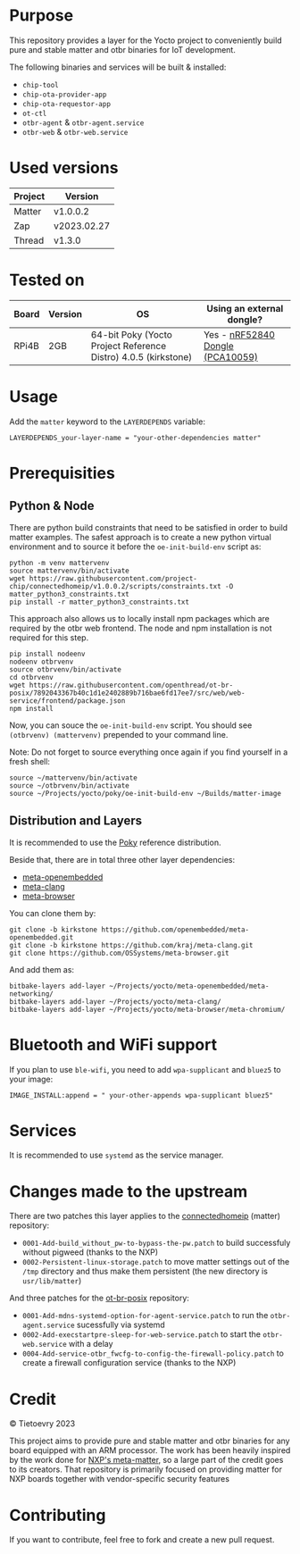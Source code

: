 <!--- © Tietoevry 2023 -->
# Purpose

This repository provides a layer for the Yocto project to conveniently build pure and stable matter and otbr binaries for IoT development.


The following binaries and services will be built & installed:
 - `chip-tool`
 - `chip-ota-provider-app`
 - `chip-ota-requestor-app`
 - `ot-ctl`
 - `otbr-agent` & `otbr-agent.service`
 - `otbr-web` & `otbr-web.service`


# Used versions

| Project | Version     |
| ------- | ----------- |
| Matter  | v1.0.0.2    |
| Zap     | v2023.02.27 |
| Thread  | v1.3.0      |


# Tested on

| Board | Version | OS                                                             | Using an external dongle?        |
| ----- | ------- | -------------------------------------------------------------- | -------------------------------- |
| RPi4B | 2GB     | 64-bit Poky (Yocto Project Reference Distro) 4.0.5 (kirkstone) | Yes - [nRF52840 Dongle (PCA10059)](https://www.nordicsemi.com/Products/Development-hardware/nrf52840-dongle) |


# Usage

Add the `matter` keyword to the `LAYERDEPENDS` variable:

```
LAYERDEPENDS_your-layer-name = "your-other-dependencies matter"
```


# Prerequisities

## Python & Node

There are python build constraints that need to be satisfied in order to build matter examples. The safest approach is to create a new python virtual environment and to source it before the `oe-init-build-env` script as:

```
python -m venv mattervenv
source mattervenv/bin/activate
wget https://raw.githubusercontent.com/project-chip/connectedhomeip/v1.0.0.2/scripts/constraints.txt -O matter_python3_constraints.txt
pip install -r matter_python3_constraints.txt
```

This approach also allows us to locally install npm packages which are required by the otbr web frontend. The node and npm installation is not required for this step.

```
pip install nodeenv
nodeenv otbrvenv
source otbrvenv/bin/activate
cd otbrvenv
wget https://raw.githubusercontent.com/openthread/ot-br-posix/7892043367b40c1d1e2402889b716bae6fd17ee7/src/web/web-service/frontend/package.json
npm install
```

Now, you can souce the `oe-init-build-env` script. You should see `(otbrvenv) (mattervenv)` prepended to your command line.


Note: Do not forget to source everything once again if you find yourself in a fresh shell:

```
source ~/mattervenv/bin/activate
source ~/otbrvenv/bin/activate
source ~/Projects/yocto/poky/oe-init-build-env ~/Builds/matter-image
```


## Distribution and Layers

It is recommended to use the [Poky](https://www.yoctoproject.org/software-item/poky/) reference distribution.

Beside that, there are in total three other layer dependencies:
 - [meta-openembedded](https://github.com/openembedded/meta-openembedded.git)
 - [meta-clang](https://github.com/kraj/meta-clang)
 - [meta-browser](https://github.com/OSSystems/meta-browser)

You can clone them by:

```
git clone -b kirkstone https://github.com/openembedded/meta-openembedded.git
git clone -b kirkstone https://github.com/kraj/meta-clang.git
git clone https://github.com/OSSystems/meta-browser.git
```

And add them as:

```
bitbake-layers add-layer ~/Projects/yocto/meta-openembedded/meta-networking/
bitbake-layers add-layer ~/Projects/yocto/meta-clang/
bitbake-layers add-layer ~/Projects/yocto/meta-browser/meta-chromium/
```


# Bluetooth and WiFi support
If you plan to use `ble-wifi`, you need to add `wpa-supplicant` and `bluez5` to your image:

```
IMAGE_INSTALL:append = " your-other-appends wpa-supplicant bluez5"
```


# Services

It is recommended to use `systemd` as the service manager.


# Changes made to the upstream

There are two patches this layer applies to the [connectedhomeip](https://github.com/project-chip/connectedhomeip) (matter) repository:

 - `0001-Add-build_without_pw-to-bypass-the-pw.patch` to build successfuly without pigweed (thanks to the NXP)
 - `0002-Persistent-linux-storage.patch` to move matter settings out of the `/tmp` directory and thus make them persistent (the new directory is `usr/lib/matter`)

And three patches for the [ot-br-posix](https://github.com/openthread/ot-br-posix) repository:

 - `0001-Add-mdns-systemd-option-for-agent-service.patch` to run the `otbr-agent.service` sucessfully via systemd
 - `0002-Add-execstartpre-sleep-for-web-service.patch` to start the `otbr-web.service` with a delay
 - `0004-Add-service-otbr_fwcfg-to-config-the-firewall-policy.patch` to create a firewall configuration service (thanks to the NXP)


# Credit

© Tietoevry 2023

This project aims to provide pure and stable matter and otbr binaries for any board equipped with an ARM processor. The work has been heavily inspired by the work done for [NXP's meta-matter](https://github.com/nxp-imx/meta-matter), so a large part of the credit goes to its creators. That repository is primarily focused on providing matter for NXP boards together with vendor-specific security features


# Contributing

If you want to contribute, feel free to fork and create a new pull request.
